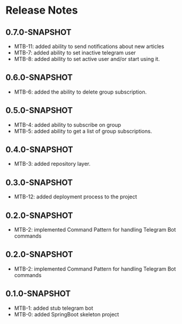 
# Release Notes

## 0.7.0-SNAPSHOT

*   MTB-11: added ability to send notifications about new articles
*   MTB-7: added ability to set inactive telegram user
*   MTB-8: added ability to set active user and/or start using it.

## 0.6.0-SNAPSHOT

*   MTB-6: added the ability to delete group subscription.

## 0.5.0-SNAPSHOT

*   MTB-4: added ability to subscribe on group
*   MTB-5: added ability to get a list of group subscriptions.

## 0.4.0-SNAPSHOT

*   MTB-3: added repository layer.

## 0.3.0-SNAPSHOT

*   MTB-12: added deployment process to the project

## 0.2.0-SNAPSHOT

*   MTB-2: implemented Command Pattern for handling Telegram Bot commands



## 0.2.0-SNAPSHOT

*   MTB-2: implemented Command Pattern for handling Telegram Bot commands


## 0.1.0-SNAPSHOT

*   MTB-1: added stub telegram bot
*   MTB-0: added SpringBoot skeleton project